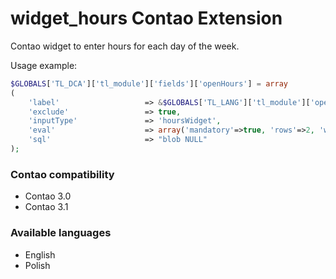 widget_hours Contao Extension
=============================

Contao widget to enter hours for each day of the week.

Usage example:

```php
$GLOBALS['TL_DCA']['tl_module']['fields']['openHours'] = array
(
	'label'                   => &$GLOBALS['TL_LANG']['tl_module']['openHours'],
	'exclude'                 => true,
	'inputType'               => 'hoursWidget',
	'eval'                    => array('mandatory'=>true, 'rows'=>2, 'weekOffset'=>1, 'tl_class'=>'clr'),
	'sql'                     => "blob NULL"
);
```

### Contao compatibility
- Contao 3.0
- Contao 3.1

### Available languages
- English
- Polish